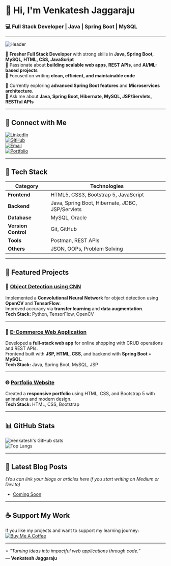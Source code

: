 # 👋 Hi, I'm Venkatesh Jaggaraju  
### 💻 Full Stack Developer | Java | Spring Boot | MySQL

---

![Header](https://github.com/VenkateshJaggaraju/VenkateshJaggaraju/blob/main/banner.png)

🔹 **Fresher Full Stack Developer** with strong skills in **Java, Spring Boot, MySQL, HTML, CSS, JavaScript**  
🔹 Passionate about **building scalable web apps**, **REST APIs**, and **AI/ML-based projects**  
🔹 Focused on writing **clean, efficient, and maintainable code**  

🌱 Currently exploring **advanced Spring Boot features** and **Microservices architecture**.  
💬 Ask me about **Java, Spring Boot, Hibernate, MySQL, JSP/Servlets, RESTful APIs**

---

## 🔗 Connect with Me

[![LinkedIn](https://img.shields.io/badge/LinkedIn-venkatesh--jaggaraju-blue?style=flat&logo=linkedin)](https://www.linkedin.com/in/venkatesh-jaggaraju-648281259/)  
[![GitHub](https://img.shields.io/badge/GitHub-VenkateshJaggaraju-black?style=flat&logo=github)](https://github.com/VenkateshJaggaraju)  
[![Email](https://img.shields.io/badge/Email-venkateshjaggaraju2002%40gmail.com-red?style=flat&logo=gmail)](mailto:venkateshjaggaraju2002@gmail.com)  
[![Portfolio](https://img.shields.io/badge/Portfolio-View%20Now-green?style=flat&logo=vercel)](https://yourusername.github.io/portfolio/)  

---

## 🧠 Tech Stack

| Category | Technologies |
|-----------|--------------|
| **Frontend** | HTML5, CSS3, Bootstrap 5, JavaScript |
| **Backend** | Java, Spring Boot, Hibernate, JDBC, JSP/Servlets |
| **Database** | MySQL, Oracle |
| **Version Control** | Git, GitHub |
| **Tools** | Postman, REST APIs |
| **Others** | JSON, OOPs, Problem Solving |

---

## 💼 Featured Projects

### 🧠 [Object Detection using CNN](https://github.com/VenkateshJaggaraju/Object-Detection-CNN)
Implemented a **Convolutional Neural Network** for object detection using **OpenCV** and **TensorFlow**.  
Improved accuracy via **transfer learning** and **data augmentation**.  
**Tech Stack:** Python, TensorFlow, OpenCV  

---

### 🛒 [E-Commerce Web Application](https://github.com/VenkateshJaggaraju/Ecommerce-WebApp)
Developed a **full-stack web app** for online shopping with CRUD operations and REST APIs.  
Frontend built with **JSP, HTML, CSS**, and backend with **Spring Boot + MySQL**.  
**Tech Stack:** Java, Spring Boot, MySQL, JSP  

---

### 🌐 [Portfolio Website](https://yourusername.github.io/portfolio/)
Created a **responsive portfolio** using HTML, CSS, and Bootstrap 5 with animations and modern design.  
**Tech Stack:** HTML, CSS, Bootstrap  

---

## 📊 GitHub Stats

![Venkatesh's GitHub stats](https://github-readme-stats.vercel.app/api?username=VenkateshJaggaraju&show_icons=true&theme=tokyonight)  
![Top Langs](https://github-readme-stats.vercel.app/api/top-langs/?username=VenkateshJaggaraju&layout=compact&theme=tokyonight)

---

## 📝 Latest Blog Posts
*(You can link your blogs or articles here if you start writing on Medium or Dev.to)*  
- [Coming Soon]()

---

## ☕ Support My Work

If you like my projects and want to support my learning journey:  
[![Buy Me A Coffee](https://img.shields.io/badge/☕-Buy%20Me%20A%20Coffee-orange)](https://www.buymeacoffee.com/)

---

⭐ *“Turning ideas into impactful web applications through code.”*  
— **Venkatesh Jaggaraju**
